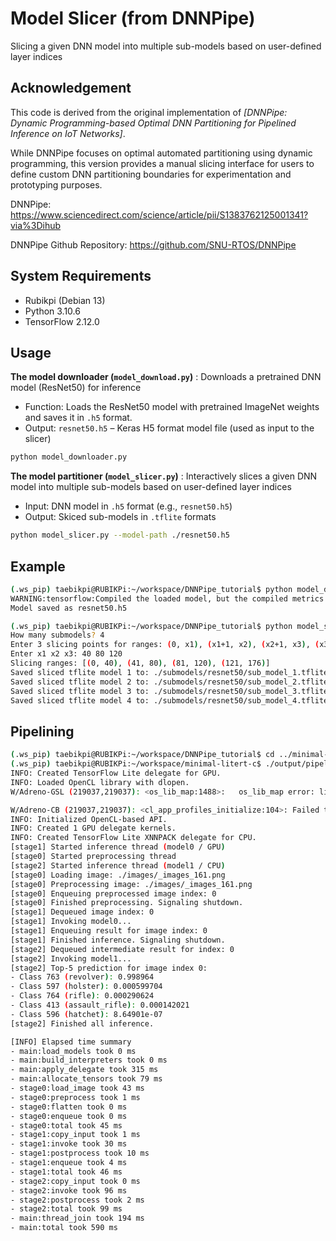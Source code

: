 # Model Slicer (from DNNPipe)
Slicing a given DNN model into multiple sub-models based on user-defined layer indices

## Acknowledgement
This code is derived from the original implementation of 
*[DNNPipe: Dynamic Programming-based Optimal DNN Partitioning for Pipelined Inference on IoT Networks]*.

While DNNPipe focuses on optimal automated partitioning using dynamic programming, 
this version provides a manual slicing interface for users to define custom DNN partitioning boundaries for experimentation and prototyping purposes.

DNNPipe: https://www.sciencedirect.com/science/article/pii/S1383762125001341?via%3Dihub

DNNPipe Github Repository: https://github.com/SNU-RTOS/DNNPipe

## System Requirements

- Rubikpi (Debian 13)
- Python 3.10.6
- TensorFlow 2.12.0

## Usage
**The model downloader (`model_download.py`)** : Downloads a pretrained DNN model (ResNet50) for inference
  - Function: Loads the ResNet50 model with pretrained ImageNet weights and saves it in `.h5` format.
  - Output: `resnet50.h5` – Keras H5 format model file (used as input to the slicer)  
  ```bash
  python model_downloader.py 
  ```

**The model partitioner (`model_slicer.py`)** : Interactively slices a given DNN model into multiple sub-models based on user-defined layer indices
  - Input: DNN model in `.h5` format (e.g., `resnet50.h5`)
  - Output: Skiced sub-models in `.tflite` formats
  ```bash
  python model_slicer.py --model-path ./resnet50.h5
  ```

## Example
  ```bash
  (.ws_pip) taebikpi@RUBIKPi:~/workspace/DNNPipe_tutorial$ python model_downloader.py 
  WARNING:tensorflow:Compiled the loaded model, but the compiled metrics have yet to be built. `model.compile_metrics` will be empty until you train or evaluate the model.
  Model saved as resnet50.h5

  (.ws_pip) taebikpi@RUBIKPi:~/workspace/DNNPipe_tutorial$ python model_slicer.py --model-path ./resnet50.h5
  How many submodels? 4
  Enter 3 slicing points for ranges: (0, x1), (x1+1, x2), (x2+1, x3), (x3+1, 176)
  Enter x1 x2 x3: 40 80 120
  Slicing ranges: [(0, 40), (41, 80), (81, 120), (121, 176)]
  Saved sliced tflite model 1 to: ./submodels/resnet50/sub_model_1.tflite
  Saved sliced tflite model 2 to: ./submodels/resnet50/sub_model_2.tflite
  Saved sliced tflite model 3 to: ./submodels/resnet50/sub_model_3.tflite
  Saved sliced tflite model 4 to: ./submodels/resnet50/sub_model_4.tflite
  ```

 ## Pipelining
  ```bash
(.ws_pip) taebikpi@RUBIKPi:~/workspace/DNNPipe_tutorial$ cd ../minimal-litert-c/
(.ws_pip) taebikpi@RUBIKPi:~/workspace/minimal-litert-c$ ./output/pipeline ./models/sub_model_1.tflite ./models/sub_model_2.tflite ./images/_images_161.png 
INFO: Created TensorFlow Lite delegate for GPU.
INFO: Loaded OpenCL library with dlopen.
W/Adreno-GSL (219037,219037): <os_lib_map:1488>:   os_lib_map error: libadreno_app_profiles.so: cannot open shared object file: No such file or directory, on 'libadreno_app_profiles.so'

W/Adreno-CB (219037,219037): <cl_app_profiles_initialize:104>: Failed to load the app profiles library libadreno_app_profiles.so!
INFO: Initialized OpenCL-based API.
INFO: Created 1 GPU delegate kernels.
INFO: Created TensorFlow Lite XNNPACK delegate for CPU.
[stage1] Started inference thread (model0 / GPU)
[stage0] Started preprocessing thread
[stage2] Started inference thread (model1 / CPU)
[stage0] Loading image: ./images/_images_161.png
[stage0] Preprocessing image: ./images/_images_161.png
[stage0] Enqueuing preprocessed image index: 0
[stage0] Finished preprocessing. Signaling shutdown.
[stage1] Dequeued image index: 0
[stage1] Invoking model0...
[stage1] Enqueuing result for image index: 0
[stage1] Finished inference. Signaling shutdown.
[stage2] Dequeued intermediate result for index: 0
[stage2] Invoking model1...
[stage2] Top-5 prediction for image index 0:
- Class 763 (revolver): 0.998964
- Class 597 (holster): 0.000599704
- Class 764 (rifle): 0.000290624
- Class 413 (assault_rifle): 0.000142021
- Class 596 (hatchet): 8.64901e-07
[stage2] Finished all inference.

[INFO] Elapsed time summary
- main:load_models took 0 ms
- main:build_interpreters took 0 ms
- main:apply_delegate took 315 ms
- main:allocate_tensors took 79 ms
- stage0:load_image took 43 ms
- stage0:preprocess took 1 ms
- stage0:flatten took 0 ms
- stage0:enqueue took 0 ms
- stage0:total took 45 ms
- stage1:copy_input took 1 ms
- stage1:invoke took 30 ms
- stage1:postprocess took 10 ms
- stage1:enqueue took 4 ms
- stage1:total took 46 ms
- stage2:copy_input took 0 ms
- stage2:invoke took 96 ms
- stage2:postprocess took 2 ms
- stage2:total took 99 ms
- main:thread_join took 194 ms
- main:total took 590 ms
  ```  


 
